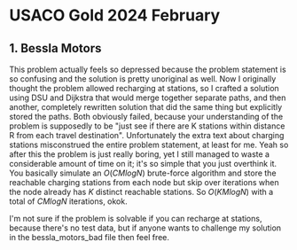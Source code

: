 # USACO Gold 2024 February

## 1. Bessla Motors

This problem actually feels so depressed because the problem statement is so confusing and the solution is pretty unoriginal as well. Now I originally thought the problem allowed recharging at stations, so I crafted a solution using DSU and Dijkstra that would merge together separate paths, and then another, completely rewritten solution that did the same thing but explicitly stored the paths. Both obviously failed, because your understanding of the problem is supposedly to be "just see if there are K stations within distance R from each travel destination". Unfortunately the extra text about charging stations misconstrued the entire problem statement, at least for me. Yeah so after this the problem is just really boring, yet I still managed to waste a considerable amount of time on it; it's so simple that you just overthink it. You basically simulate an $O(CMlogN)$ brute-force algorithm and store the reachable charging stations from each node but skip over iterations when the node already has $K$ distinct reachable stations. So $O(KMlogN)$ with a total of $CMlogN$ iterations, okok.

I'm not sure if the problem is solvable if you can recharge at stations, because there's no test data, but if anyone wants to challenge my solution in the bessla_motors_bad file then feel free.
